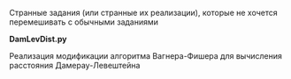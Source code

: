 Странные задания (или странные их реализации), которые не хочется перемешивать с обычными заданиями

**DamLevDist.py**

Реализация модификации алгоритма Вагнера-Фишера для вычисления расстояния Дамерау-Левештейна

